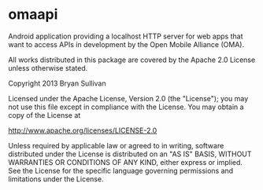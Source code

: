 omaapi
======

Android application providing a localhost HTTP server for web apps that want to access APIs in development by the Open Mobile Alliance (OMA).

All works distributed in this package are covered by the Apache 2.0 License unless otherwise stated.

Copyright 2013 Bryan Sullivan

Licensed under the Apache License, Version 2.0 (the "License"); you may not use this file except in compliance with the License. You may obtain a copy of the License at 

http://www.apache.org/licenses/LICENSE-2.0

Unless required by applicable law or agreed to in writing, software distributed under the License is distributed on an "AS IS" BASIS, WITHOUT WARRANTIES OR CONDITIONS OF ANY KIND, either express or implied. See the License for the specific language governing permissions and limitations under the License.
